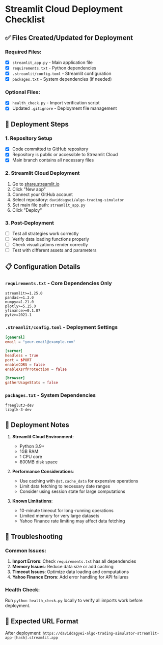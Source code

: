 # Streamlit Cloud Deployment Checklist

## ✅ Files Created/Updated for Deployment

### Required Files:
- [x] `streamlit_app.py` - Main application file
- [x] `requirements.txt` - Python dependencies
- [x] `.streamlit/config.toml` - Streamlit configuration
- [x] `packages.txt` - System dependencies (if needed)

### Optional Files:
- [x] `health_check.py` - Import verification script
- [x] Updated `.gitignore` - Deployment file management

## 🚀 Deployment Steps

### 1. Repository Setup
- [x] Code committed to GitHub repository
- [x] Repository is public or accessible to Streamlit Cloud
- [x] Main branch contains all necessary files

### 2. Streamlit Cloud Deployment
1. Go to [share.streamlit.io](https://share.streamlit.io)
2. Click "New app"
3. Connect your GitHub account
4. Select repository: `daviddagyei/algo-trading-simulator`
5. Set main file path: `streamlit_app.py`
6. Click "Deploy"

### 3. Post-Deployment
- [ ] Test all strategies work correctly
- [ ] Verify data loading functions properly
- [ ] Check visualizations render correctly
- [ ] Test with different assets and parameters

## 📋 Configuration Details

### `requirements.txt` - Core Dependencies Only
```
streamlit>=1.25.0
pandas>=1.3.0
numpy>=1.21.0
plotly>=5.15.0
yfinance>=0.1.87
pytz>=2021.1
```

### `.streamlit/config.toml` - Deployment Settings
```toml
[general]
email = "your-email@example.com"

[server]
headless = true
port = $PORT
enableCORS = false
enableXsrfProtection = false

[browser]
gatherUsageStats = false
```

### `packages.txt` - System Dependencies
```
freeglut3-dev
libgtk-3-dev
```

## 🔧 Deployment Notes

1. **Streamlit Cloud Environment**: 
   - Python 3.9+
   - 1GB RAM
   - 1 CPU core
   - 800MB disk space

2. **Performance Considerations**:
   - Use caching with `@st.cache_data` for expensive operations
   - Limit data fetching to necessary date ranges
   - Consider using session state for large computations

3. **Known Limitations**:
   - 10-minute timeout for long-running operations
   - Limited memory for very large datasets
   - Yahoo Finance rate limiting may affect data fetching

## 🐛 Troubleshooting

### Common Issues:
1. **Import Errors**: Check `requirements.txt` has all dependencies
2. **Memory Issues**: Reduce data size or add caching
3. **Timeout Issues**: Optimize data loading and computations
4. **Yahoo Finance Errors**: Add error handling for API failures

### Health Check:
Run `python health_check.py` locally to verify all imports work before deployment.

## 📱 Expected URL Format
After deployment: `https://daviddagyei-algo-trading-simulator-streamlit-app-[hash].streamlit.app`
